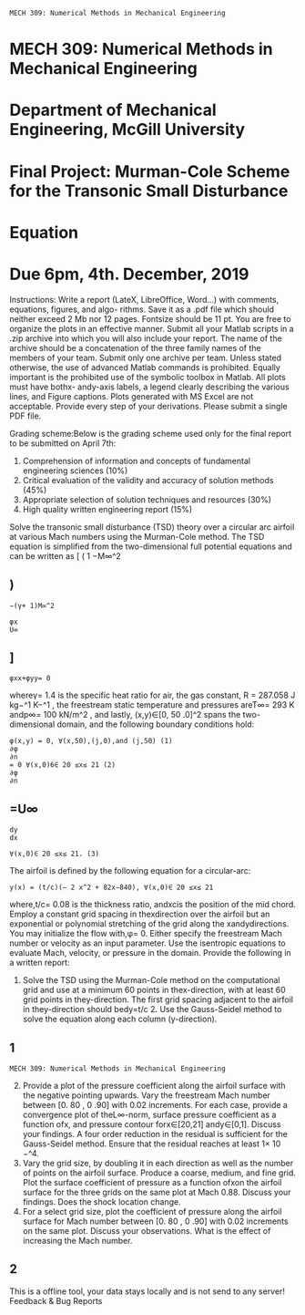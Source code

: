 ```
MECH 309: Numerical Methods in Mechanical Engineering
```
# MECH 309: Numerical Methods in Mechanical Engineering

# Department of Mechanical Engineering, McGill University

# Final Project: Murman-Cole Scheme for the Transonic Small Disturbance

# Equation

# Due 6pm, 4th. December, 2019

Instructions: Write a report (LateX, LibreOffice, Word...) with comments, equations, figures, and algo-
rithms. Save it as a .pdf file which should neither exceed 2 Mb nor 12 pages. Fontsize should be 11 pt. You
are free to organize the plots in an effective manner. Submit all your Matlab scripts in a .zip archive into
which you will also include your report. The name of the archive should be a concatenation of the three
family names of the members of your team. Submit only one archive per team. Unless stated otherwise, the
use of advanced Matlab commands is prohibited. Equally important is the prohibited use of the symbolic
toolbox in Matlab. All plots must have bothx- andy-axis labels, a legend clearly describing the various
lines, and Figure captions. Plots generated with MS Excel are not acceptable. Provide every step of your
derivations. Please submit a single PDF file.

Grading scheme:Below is the grading scheme used only for the final report to be submitted on April 7th:

1. Comprehension of information and concepts of fundamental engineering sciences (10%)
2. Critical evaluation of the validity and accuracy of solution methods (45%)
3. Appropriate selection of solution techniques and resources (30%)
4. High quality written engineering report (15%)

Solve the transonic small disturbance (TSD) theory over a circular arc airfoil at various Mach numbers using
the Murman-Cole method. The TSD equation is simplified from the two-dimensional full potential equations
and can be written as [
(
1 −M∞^2

## )

```
−(γ+ 1)M∞^2
```
```
φx
U∞
```
## ]

```
φxx+φyy= 0
```
whereγ= 1.4 is the specific heat ratio for air, the gas constant, R = 287.058 J kg−^1 K−^1 , the freestream
static temperature and pressures areT∞= 293 K andp∞= 100 kN/m^2 , and lastly, (x,y)∈[0, 50 .0]^2 spans
the two-dimensional domain, and the following boundary conditions hold:

```
φ(x,y) = 0, ∀(x,50),(j,0),and (j,50) (1)
∂φ
∂n
= 0 ∀(x,0)6∈ 20 ≤x≤ 21 (2)
∂φ
∂n
```
## =U∞

```
dy
dx
```
```
∀(x,0)∈ 20 ≤x≤ 21. (3)
```
The airfoil is defined by the following equation for a circular-arc:

```
y(x) = (t/c)(− 2 x^2 + 82x−840), ∀(x,0)∈ 20 ≤x≤ 21
```
where,t/c= 0.08 is the thickness ratio, andxcis the position of the mid chord. Employ a constant grid
spacing in thexdirection over the airfoil but an exponential or polynomial stretching of the grid along the
xandydirections. You may initialize the flow with,φ= 0. Either specify the freestream Mach number or
velocity as an input parameter. Use the isentropic equations to evaluate Mach, velocity, or pressure in the
domain.
Provide the following in a written report:

1. Solve the TSD using the Murman-Cole method on the computational grid and use at a minimum 60
    points in thex-direction, with at least 60 grid points in they-direction. The first grid spacing adjacent
    to the airfoil in they-direction should bedy=t/c 2. Use the Gauss-Seidel method to solve the equation
    along each column (y-direction).

## 1


```
MECH 309: Numerical Methods in Mechanical Engineering
```
2. Provide a plot of the pressure coefficient along the airfoil surface with the negative pointing upwards.
    Vary the freestream Mach number between [0. 80 , 0 .90] with 0.02 increments. For each case, provide a
    convergence plot of theL∞-norm, surface pressure coefficient as a function ofx, and pressure contour
    forx∈[20,21] andy∈[0,1]. Discuss your findings. A four order reduction in the residual is sufficient
    for the Gauss-Seidel method. Ensure that the residual reaches at least 1× 10 −^4.
3. Vary the grid size, by doubling it in each direction as well as the number of points on the airfoil surface.
    Produce a coarse, medium, and fine grid. Plot the surface coefficient of pressure as a function ofxon
    the airfoil surface for the three grids on the same plot at Mach 0.88. Discuss your findings. Does the
    shock location change.
4. For a select grid size, plot the coefficient of pressure along the airfoil surface for Mach number between
    [0. 80 , 0 .90] with 0.02 increments on the same plot. Discuss your observations. What is the effect of
    increasing the Mach number.

## 2



This is a offline tool, your data stays locally and is not send to any server!
Feedback & Bug Reports
